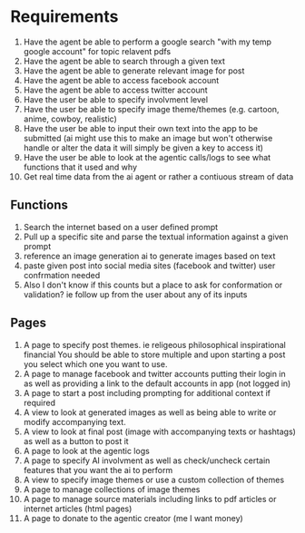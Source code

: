 # Requirements

1. Have the agent be able to perform a google search "with my temp google account" for topic relavent pdfs
2. Have the agent be able to search through a given text
3. Have the agent be able to generate relevant image for post
4. Have the agent be able to access facebook account
5. Have the agent be able to access twitter account
6. Have the user be able to specify involvment level
7. Have the user be able to specify image theme/themes (e.g. cartoon, anime, cowboy, realistic)
8. Have the user be able to input their own text into the app to be submitted (ai might use this to make an image but won't otherwise handle or alter the data it will simply be given a key to access it)
9. Have the user be able to look at the agentic calls/logs to see what functions that it used and why
10. Get real time data from the ai agent or rather a contiuous stream of data
    

## Functions

1. Search the internet based on a user defined prompt
2. Pull up a specific site and parse the textual information against a given prompt
3. reference an image generation ai to generate images based on text
4. paste given post into social media sites (facebook and twitter) user confrmation needed
5. Also I don't know if this counts but a place to ask for conformation or validation? ie follow up from the user about any of its inputs

## Pages

1. A page to specify post themes. ie religeous philosophical inspirational financial You should be able to store multiple and upon starting a post you select which one you want to use.
2. A page to manage facebook and twitter accounts putting their login in as well as providing a link to the default accounts in app (not logged in)
3. A page to start a post including prompting for additional context if required
4. A view to look at generated images as well as being able to write or modify accompanying text.
5. A view to look at final post (image with accompanying texts or hashtags) as well as a button to post it
6. A page to look at the agentic logs
7. A page to specify AI involvment as well as check/uncheck certain features that you want the ai to perform
8. A view to specify image themes or use a custom collection of themes
9. A page to manage collections of image themes
10. A page to manage source materials including links to pdf articles or internet articles (html pages)
11. A page to donate to the agentic creator (me I want money)
